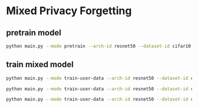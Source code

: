 # Mixed Privacy Forgetting

## pretrain model

```bash
python main.py --mode pretrain --arch-id resnet50 --dataset-id cifar10 --split-rate 0.5
```

## train mixed model

```bash
python main.py --mode train-user-data --arch-id resnet50 --dataset-id cifar10 --number-of-linearized-components 5 --use-default
```

```bash
python main.py --mode train-user-data --arch-id resnet50 --dataset-id cifar10 --number-of-linearized-components 5 --pretrained-model-path checkpoint/05022024-112451-pretrain-resnet50-cifar10-split0.5/05022024_112451_pretrain_resnet50_cifar10_split0.5.pth --split-rate 0.5
```

```bash
python main.py --mode train-user-data --arch-id resnet50 --dataset-id cifar10 --number-of-linearized-components 5 --split-rate 0.1 --use-default --device-id 1
```
